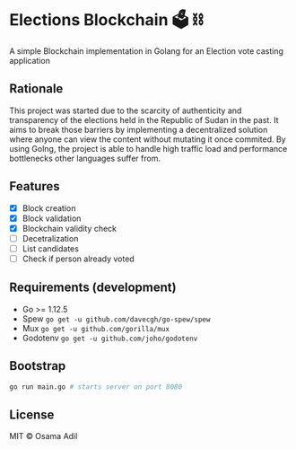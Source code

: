 # Elections Blockchain 🗳️ ⛓️

A simple Blockchain implementation in Golang for an Election vote casting application

## Rationale

This project was started due to the scarcity of authenticity and transparency of the elections held in the Republic of Sudan in the past. It aims to break those barriers by implementing a decentralized solution where anyone can view the content without mutating it once commited. By using Golng, the project is able to handle high traffic load and performance bottlenecks other languages suffer from.

## Features

- [x] Block creation
- [x] Block validation
- [x] Blockchain validity check
- [ ] Decetralization
- [ ] List candidates
- [ ] Check if person already voted

## Requirements (development)

- Go >= 1.12.5
- Spew ```go get -u github.com/davecgh/go-spew/spew```
- Mux ```go get -u github.com/gorilla/mux```
- Godotenv ```go get -u github.com/joho/godotenv```

## Bootstrap

```bash
go run main.go # starts server on port 8080
```

## License

MIT &copy; Osama Adil
